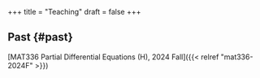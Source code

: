 +++
title = "Teaching"
draft = false
+++


## Past {#past}

[MAT336 Partial Differential Equations (H), 2024 Fall]({{< relref "mat336-2024F" >}})

